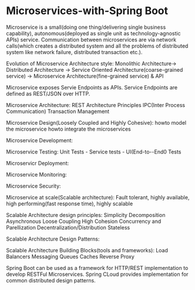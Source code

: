# Microservices-with-Spring Boot
Microservice is a small(doing one thing/delivering single business capability), autonomous(deployed as single unit as technology-agnostic APIs) service. Communication between microservices are via network calls(which creates a distributed system and all the problems of distributed system like network failure, distributed transaction etc.).

Evolution of Microservice Architecture style:
Monolithic Architecture-> Distributed Architecture -> Service Oriented Architecture(coarse-grained service) -> Microservice Architecture(fine-grained service) & API

Microservice exposes Servie Endpoints as APIs. Service Endpoints are defined as REST/JSON over HTTP.

Microservice Architecture:
REST Architecture Principles
IPC(Inter Process Communication)
Transaction Management

Microservice Design(Loosely Coupled and Highly Cohesive):
howto model the microservice
howto integrate the microservices

Microservice Development:

Microservice Testing:
Unit Tests - Service tests - UI(End-to--End0 Tests

Microservicr Deployment:

Microservice Monitoring:

Microservice Security:

Microservice at scale(Scalable architecture):
Fault tolerant, highly available, high performing(fast response time), highly scalable

Scalable Architecture design principles:
Simplicity
Decomposition
Asynchronous
Loose Coupling High Cohesion
Concurrency and Parellization
Decentralization/Distribution
Stateless


Scalable Architecture Design Patterns:


Scalable Architecture Building Blocks(tools and frameworks):
Load Balancers
Messaging Queues
Caches
Reverse Proxy



Spring Boot can be used as a framework for HTTP/REST implementation to develop RESTFul Microservices.
Spring CLoud provides implementation for common distributed design patterns.
